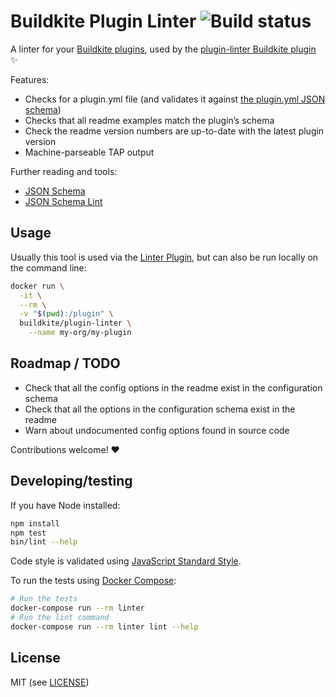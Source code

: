 # Buildkite Plugin Linter ![Build status](https://badge.buildkite.com/059f4510165dc84f2a2036a70136401d4b027828ba112a7944.svg?branch=master)

A linter for your [Buildkite plugins](https://buildkite.com/docs/agent/v3/plugins), used by the [plugin-linter Buildkite plugin](https://github.com/buildkite-plugins/plugin-linter-buildkite-plugin) ✨

Features:

* Checks for a plugin.yml file (and validates it against [the plugin.yml JSON schema](lib/plugin-yaml-schema.yml))
* Checks that all readme examples match the plugin’s schema
* Check the readme version numbers are up-to-date with the latest plugin version
* Machine-parseable TAP output

Further reading and tools:

* [JSON Schema](http://json-schema.org)
* [JSON Schema Lint](https://jsonschemalint.com/)

## Usage

Usually this tool is used via the [Linter Plugin](https://github.com/buildkite-plugins/plugin-linter-buildkite-plugin), but can also be run locally on the command line:

```bash
docker run \
  -it \
  --rm \
  -v "$(pwd):/plugin" \
  buildkite/plugin-linter \
    --name my-org/my-plugin
```

## Roadmap / TODO

* Check that all the config options in the readme exist in the configuration schema
* Check that all the options in the configuration schema exist in the readme
* Warn about undocumented config options found in source code

Contributions welcome! ❤️

## Developing/testing

If you have Node installed:

```bash
npm install
npm test
bin/lint --help
```

Code style is validated using [JavaScript Standard Style](https://standardjs.com).

To run the tests using [Docker Compose](https://docs.docker.com/compose/):

```bash
# Run the tests
docker-compose run --rm linter
# Run the lint command
docker-compose run --rm linter lint --help
```

## License

MIT (see [LICENSE](LICENSE))